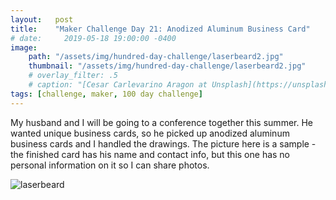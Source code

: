 ```yaml
---
layout:   post
title:    "Maker Challenge Day 21: Anodized Aluminum Business Card"
# date:     2019-05-18 19:00:00 -0400
image:
    path: "/assets/img/hundred-day-challenge/laserbeard2.jpg"
    thumbnail: "/assets/img/hundred-day-challenge/laserbeard2.jpg"
    # overlay_filter: .5
    # caption: "[Cesar Carlevarino Aragon at Unsplash](https://unsplash.com/photos/NL_DF0Klepc)"
tags: [challenge, maker, 100 day challenge]
---
```

My husband and I will be going to a conference together this summer. He wanted unique business cards, so he picked up anodized aluminum business cards and I handled the drawings. The picture here is a sample - the finished card has his name and contact info, but this one has no personal information on it so I can share photos.

![laserbeard]({{"/assets/img/hundred-day-challenge/laserbeard.jpg"}})